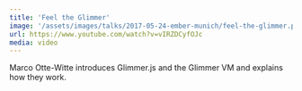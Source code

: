 ```yaml
---
title: 'Feel the Glimmer'
image: '/assets/images/talks/2017-05-24-ember-munich/feel-the-glimmer.png'
url: https://www.youtube.com/watch?v=vIRZDCyfOJc
media: video
---
```


Marco Otte-Witte introduces Glimmer.js and the Glimmer VM and explains how they
work.
